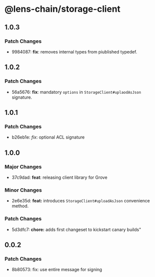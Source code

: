 # @lens-chain/storage-client

## 1.0.3

### Patch Changes

- 9984087: **fix**: removes internal types from piublished typedef.

## 1.0.2

### Patch Changes

- 56a5676: **fix**: mandatory `options` in `StorageClient#uplaodAsJson` signature.

## 1.0.1

### Patch Changes

- b26eb1e: _fix_: optional ACL signature

## 1.0.0

### Major Changes

- 37c9dad: **feat**: releasing client library for Grove

### Minor Changes

- 2e6e35d: **feat:** introduces `StorageClient#uploadAsJson` convenience method.

### Patch Changes

- 5d3dfc7: **chore:** adds first changeset to kickstart canary builds"

## 0.0.2

### Patch Changes

- 8b80573: fix: use entire message for signing
